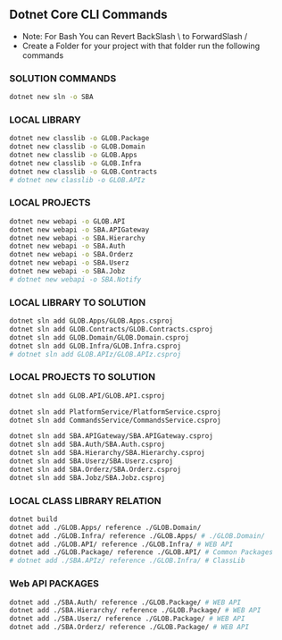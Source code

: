 ## Dotnet Core CLI Commands
- Note: For Bash You can Revert BackSlash \ to ForwardSlash /
- Create a Folder for your project with that folder run the following commands

### SOLUTION COMMANDS
```bash
dotnet new sln -o SBA
```

### LOCAL LIBRARY
```bash
dotnet new classlib -o GLOB.Package
dotnet new classlib -o GLOB.Domain
dotnet new classlib -o GLOB.Apps
dotnet new classlib -o GLOB.Infra
dotnet new classlib -o GLOB.Contracts
# dotnet new classlib -o GLOB.APIz
```

### LOCAL PROJECTS
```bash
dotnet new webapi -o GLOB.API
dotnet new webapi -o SBA.APIGateway
dotnet new webapi -o SBA.Hierarchy
dotnet new webapi -o SBA.Auth
dotnet new webapi -o SBA.Orderz
dotnet new webapi -o SBA.Userz
dotnet new webapi -o SBA.Jobz
# dotnet new webapi -o SBA.Notify
```


### LOCAL LIBRARY TO SOLUTION
```bash
dotnet sln add GLOB.Apps/GLOB.Apps.csproj
dotnet sln add GLOB.Contracts/GLOB.Contracts.csproj
dotnet sln add GLOB.Domain/GLOB.Domain.csproj
dotnet sln add GLOB.Infra/GLOB.Infra.csproj
# dotnet sln add GLOB.APIz/GLOB.APIz.csproj
```

### LOCAL PROJECTS TO SOLUTION
```bash
dotnet sln add GLOB.API/GLOB.API.csproj

dotnet sln add PlatformService/PlatformService.csproj
dotnet sln add CommandsService/CommandsService.csproj

dotnet sln add SBA.APIGateway/SBA.APIGateway.csproj
dotnet sln add SBA.Auth/SBA.Auth.csproj
dotnet sln add SBA.Hierarchy/SBA.Hierarchy.csproj
dotnet sln add SBA.Userz/SBA.Userz.csproj
dotnet sln add SBA.Orderz/SBA.Orderz.csproj
dotnet sln add SBA.Jobz/SBA.Jobz.csproj

```

### LOCAL CLASS LIBRARY RELATION
```bash
dotnet build
dotnet add ./GLOB.Apps/ reference ./GLOB.Domain/
dotnet add ./GLOB.Infra/ reference ./GLOB.Apps/ # ./GLOB.Domain/
dotnet add ./GLOB.API/ reference ./GLOB.Infra/ # WEB API
dotnet add ./GLOB.Package/ reference ./GLOB.API/ # Common Packages
# dotnet add ./SBA.APIz/ reference ./GLOB.Infra/ # ClassLib
```
### Web API PACKAGES
```bash
dotnet add ./SBA.Auth/ reference ./GLOB.Package/ # WEB API
dotnet add ./SBA.Hierarchy/ reference ./GLOB.Package/ # WEB API
dotnet add ./SBA.Userz/ reference ./GLOB.Package/ # WEB API
dotnet add ./SBA.Orderz/ reference ./GLOB.Package/ # WEB API

```